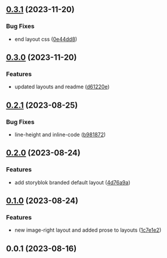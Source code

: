 

## [0.3.1](https://github.com/alvarosabu/slidev-theme-storyblok/compare/0.3.0...0.3.1) (2023-11-20)


### Bug Fixes

* end layout css ([0e44dd8](https://github.com/alvarosabu/slidev-theme-storyblok/commit/0e44dd842c06b8d040446c41ac899efc2ef59cb2))

## [0.3.0](https://github.com/alvarosabu/slidev-theme-storyblok/compare/0.2.1...0.3.0) (2023-11-20)


### Features

* updated layouts and readme ([d61220e](https://github.com/alvarosabu/slidev-theme-storyblok/commit/d61220e1ebc37744b9801f7946e890b21e22aff2))

## [0.2.1](https://github.com/alvarosabu/slidev-theme-storyblok/compare/0.2.0...0.2.1) (2023-08-25)


### Bug Fixes

* line-height and inline-code ([b981872](https://github.com/alvarosabu/slidev-theme-storyblok/commit/b9818726ab496957519be10e18f716f8ed73865f))

## [0.2.0](https://github.com/alvarosabu/slidev-theme-storyblok/compare/0.1.0...0.2.0) (2023-08-24)


### Features

* add storyblok branded default layout ([4d76a9a](https://github.com/alvarosabu/slidev-theme-storyblok/commit/4d76a9af199670706e3203dd2e4346d75774f38d))

## [0.1.0](https://github.com/alvarosabu/slidev-theme-storyblok/compare/0.0.1...0.1.0) (2023-08-24)


### Features

* new image-right layout and added prose to layouts ([1c7e1e2](https://github.com/alvarosabu/slidev-theme-storyblok/commit/1c7e1e2c648e762d422557ba386d3853b4646014))

## 0.0.1 (2023-08-16)
